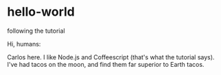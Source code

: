 # hello-world
following the tutorial

Hi, humans:

Carlos here.  I like Node.js and Coffeescript (that's what the tutorial says).
I've had tacos on the moon, and find them far superior to Earth tacos.
